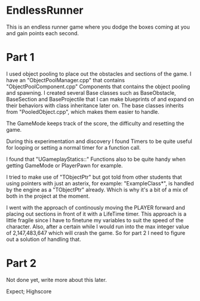 # EndlessRunner
 
This is an endless runner game where you dodge the boxes coming at you and gain points each second. 

# Part 1
I used object pooling to place out the obstacles and sections of the game. I have an "ObjectPoolManager.cpp" that contains "ObjectPoolComponent.cpp" Components that contains the object pooling and spawning.
I created several Base classes such as BaseObstacle, BaseSection and BaseProjectile that I can make blueprints of and expand on their behaviors with class inheritance later on. The base classes inherits from "PooledObject.cpp", which makes them easier to handle.

The GameMode keeps track of the score, the difficulty and resetting the game.

During this experimentation and discovery I found Timers to be quite useful for looping or setting a normal timer for a function call.

I found that "UGameplayStatics::" Functions also to be quite handy when getting GameMode or PlayerPawn for example.

I tried to make use of "TObjectPtr<ExampleClass>" but got told from other students that using pointers with just an asterix, for example: "ExampleClass*", is handled by the engine as a "TObjectPtr" already. Which is why it's a bit of a mix of both in the project at the moment.

I went with the approach of continously moving the PLAYER forward and placing out sections in front of it with a LifeTime timer. This approach is a little fragile since I have to finetune my variables to suit the speed of the character. Also, after a certain while I would run into the max integer value of 2,147,483,647 which will crash the game. So for part 2 I need to figure out a solution of handling that.
 
 
# Part 2
Not done yet, write more about this later.

Expect; Highscore
